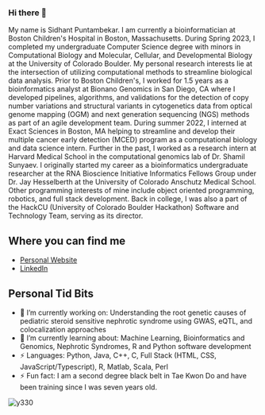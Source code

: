 ### Hi there 👋

My name is Sidhant Puntambekar. I am currently a bioinformatician at Boston Children's Hospital in Boston, Massachusetts. During Spring 2023, I completed my undergraduate Computer Science degree with minors in Computational Biology and Molecular, Cellular, and Developmental Biology at the University of Colorado Boulder. My personal research interests lie at the intersection of utilizing computational methods to streamline biological data analysis. Prior to Boston Children's, I worked for 1.5 years as a bioinformatics analyst at Bionano Genomics in San Diego, CA where I developed pipelines, algorithms, and validations for the detection of copy number variations and structural variants in cytogenetics data from optical genome mapping (OGM) and next generation sequencing (NGS) methods as part of an agile development team. During summer 2022, I interned at Exact Sciences in Boston, MA helping to streamline and develop their multiple cancer early detection (MCED) program as a computational biology and data science intern. Further in the past, I worked as a research intern at Harvard Medical School in the computational genomics lab of Dr. Shamil Sunyaev. I originally started my career as a bioinformatics undergraduate researcher at the RNA Bioscience Initiative Informatics Fellows Group under Dr. Jay Hesselberth at the University of Colorado Anschutz Medical School. Other programming interests of mine include object oriented programming, robotics, and full stack development. Back in college, I was also a part of the HackCU (University of Colorado Boulder Hackathon) Software and Technology Team, serving as its director. 

## Where you can find me
 - [Personal Website](https://sidhantpuntambekar.com)
 - [LinkedIn](https://www.linkedin.com/in/sidhant-puntambekar)


## Personal Tid Bits
  - 🔭 I’m currently working on: Understanding the root genetic causes of pediatric steroid sensitive nephrotic syndrome using GWAS, eQTL, and colocalization approaches
  - 🌱 I’m currently learning about: Machine Learning, Bioinformatics and Genomics, Nephrotic Syndromes, R and Python software development
  - ⚡ Languages: Python, Java, C++, C, Full Stack (HTML, CSS, JavaScript/Typescript), R, Matlab, Scala, Perl
  - ⚡ Fun fact: I am a second degree black belt in Tae Kwon Do and have been training since I was seven years old.  
 
 <p align="left"> <img src="https://komarev.com/ghpvc/?username=SidhantPuntambekar&label=Profile%20views&color=0e75b6&style=classic" alt="y330" /> </p>
 
<!--
**SidhantPuntambekar/SidhantPuntambekar** is a ✨ _special_ ✨ repository because its `README.md` (this file) appears on your GitHub profile.

Here are some ideas to get you started:

- 🔭 I’m currently working on ...
- 🌱 I’m currently learning ...
- 👯 I’m looking to collaborate on ...
- 🤔 I’m looking for help with ...
- 💬 Ask me about ...
- 📫 How to reach me: ...
- 😄 Pronouns: ...
- ⚡ Fun fact: ...
-->
